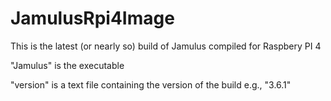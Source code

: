 # JamulusRpi4Image
This is the latest (or nearly so) build of Jamulus compiled for Raspbery PI 4

"Jamulus" is the executable

"version" is a text file containing the version of the build e.g., "3.6.1"

